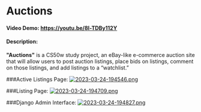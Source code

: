 # Auctions
#### Video Demo: <https://youtu.be/8l-TDBy112Y>
#### Description:

**"Auctions"** is a CS50w study project, an eBay-like e-commerce auction site that will allow users to post auction listings, place bids on listings, comment on those listings, and add listings to a “watchlist.”



###Active Listings Page:
[![2023-03-24-194546.png](https://i.postimg.cc/QxwdKh2T/2023-03-24-194546.png)](https://postimg.cc/ppQHgbXW)

###Listing Page:
[![2023-03-24-194709.png](https://i.postimg.cc/L572P3bp/2023-03-24-194709.png)](https://postimg.cc/1VpkhwSC)

###Django Admin Interface:
[![2023-03-24-194827.png](https://i.postimg.cc/mg7BcM3v/2023-03-24-194827.png)](https://postimg.cc/HrWfRrhz)